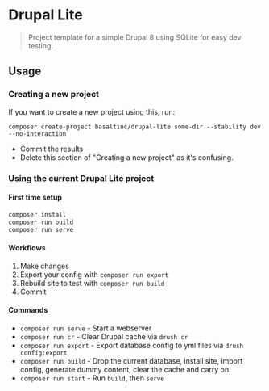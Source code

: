 # Drupal Lite

> Project template for a simple Drupal 8 using SQLite for easy dev testing.

## Usage

### Creating a new project

If you want to create a new project using this, run:

```
composer create-project basaltinc/drupal-lite some-dir --stability dev --no-interaction
```

- Commit the results
- Delete this section of "Creating a new project" as it's confusing.

### Using the current Drupal Lite project

#### First time setup

```bash
composer install
composer run build
composer run serve
```

#### Workflows

1. Make changes
2. Export your config with `composer run export`
3. Rebuild site to test with `composer run build`
4. Commit

#### Commands

- `composer run serve` - Start a webserver
- `composer run cr` - Clear Drupal cache via `drush cr`
- `composer run export` - Export database config to yml files via `drush config:export`
- `composer run build` - Drop the current database, install site, import config, generate dummy content, clear the cache and carry on.
- `composer run start` - Run `build`, then `serve`
